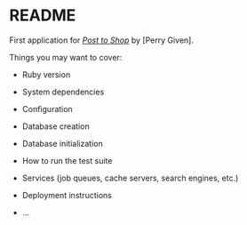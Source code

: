 # README

First application for [*Post to Shop*](http://posttoshop.com) by [Perry Given].

Things you may want to cover:

* Ruby version

* System dependencies

* Configuration

* Database creation

* Database initialization

* How to run the test suite

* Services (job queues, cache servers, search engines, etc.)

* Deployment instructions

* ...
